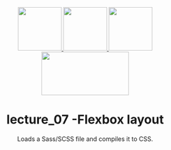 <div align="center">
    <a href="https://www.docker.com/">
        <img width="100" height="100" src="https://cdn.worldvectorlogo.com/logos/docker.svg">
    </a>
    <a href="https://nodejs.org/en/">
        <img width="100" height="100" src="https://cdn.worldvectorlogo.com/logos/nodejs-1.svg">
    </a>
    <a href="https://sass-lang.com/">
        <img width="100" height="100" src="https://worldvectorlogo.com/logos/sass-1.svg">
    </a>
    <a href="https://www.w3.org/TR/css-flexbox-1/">
        <img width="200" height="100" src="https://i.ytimg.com/vi/JVYVDpdvdMo/maxresdefault.jpg">
    </a>
    <h1>lecture_07 -Flexbox layout</h1>
     <p>Loads a Sass/SCSS file and compiles it to CSS.</p>
</div>

